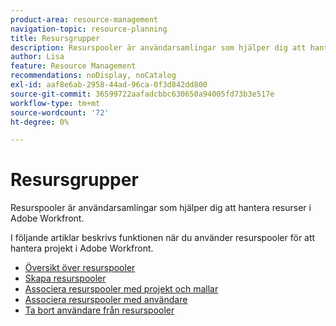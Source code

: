 ```yaml
---
product-area: resource-management
navigation-topic: resource-planning
title: Resursgrupper
description: Resurspooler är användarsamlingar som hjälper dig att hantera resurser i Adobe Workfront.
author: Lisa
feature: Resource Management
recommendations: noDisplay, noCatalog
exl-id: aaf8e6ab-2958-44ad-96ca-0f3d842dd800
source-git-commit: 36599722aafadcbbc630650a94005fd73b3e517e
workflow-type: tm+mt
source-wordcount: '72'
ht-degree: 0%

---
```


# Resursgrupper

Resurspooler är användarsamlingar som hjälper dig att hantera resurser i Adobe Workfront.

I följande artiklar beskrivs funktionen när du använder resurspooler för att hantera projekt i Adobe Workfront.

* [Översikt över resurspooler](../../../resource-mgmt/resource-planning/resource-pools/work-with-resource-pools.md)
* [Skapa resurspooler](../../../resource-mgmt/resource-planning/resource-pools/create-resource-pools.md)
* [Associera resurspooler med projekt och mallar](../../../resource-mgmt/resource-planning/resource-pools/associate-resource-pools-with-projects-and-templates.md)
* [Associera resurspooler med användare](../../../resource-mgmt/resource-planning/resource-pools/associate-resource-pools-with-users.md)
* [Ta bort användare från resurspooler](../../../resource-mgmt/resource-planning/resource-pools/remove-users-from-resource-pool.md)

 
